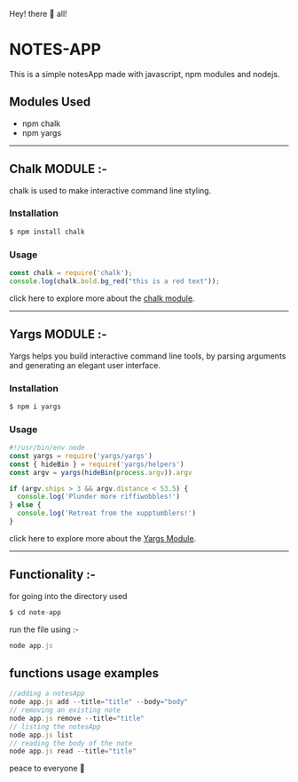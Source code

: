 Hey! there :wave: all!

<!-- 
intro
add npm packages add
functionality
disclosure -->

# NOTES-APP

This is a simple notesApp made with javascript, npm modules and nodejs.

## Modules Used
- npm chalk
- npm yargs

---

## Chalk MODULE :-
chalk is used to make interactive command line styling.

### Installation
```js
$ npm install chalk
```

### Usage

```js
const chalk = require('chalk');
console.log(chalk.bold.bg_red("this is a red text"));

```
click here to explore more about the [chalk module](https://www.npmjs.com/package/chalk).


---

## Yargs MODULE :- 
Yargs helps you build interactive command line tools, by parsing arguments and generating an elegant user interface.
### Installation
```js
$ npm i yargs
```
### Usage

```js
#!/usr/bin/env node
const yargs = require('yargs/yargs')
const { hideBin } = require('yargs/helpers')
const argv = yargs(hideBin(process.argv)).argv

if (argv.ships > 3 && argv.distance < 53.5) {
  console.log('Plunder more riffiwobbles!')
} else {
  console.log('Retreat from the xupptumblers!')
}
```
click here to explore more about the [Yargs Module](https://www.npmjs.com/package/yargs).

---
## Functionality :- 

for going into the directory used
```js
$ cd note-app

``` 
run the file using :-
```js
node app.js
```
## functions usage examples
```js
//adding a notesApp
node app.js add --title="title" --body="body"
// removing an existing note
node app.js remove --title="title" 
// listing the notesApp
node app.js list
// reading the body of the note
node app.js read --title="title"
```

peace to everyone :pray: